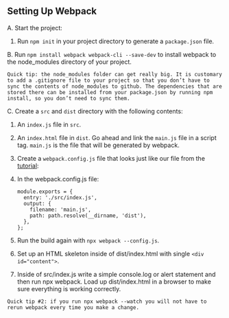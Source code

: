 ## Setting Up Webpack

A. Start the project:

  1. Run ```npm init``` in your project directory to generate a ```package.json``` file.

B. Run ```npm install webpack webpack-cli --save-dev``` to install webpack to the node_modules directory of your project.

    Quick tip: the node_modules folder can get really big. It is customary to add a .gitignore file to your project so that you don’t have to sync the contents of node_modules to github. The dependencies that are stored there can be installed from your package.json by running npm install, so you don’t need to sync them.

C. Create a ```src``` and ```dist``` directory with the following contents:

  1. An ```index.js``` file in ```src```.

  2. An ```index.html``` file in ```dist```. Go ahead and link the ```main.js``` file in a script tag. ```main.js``` is the file that will be generated by webpack.

  3. Create a ```webpack.config.js``` file that looks just like our file from the [tutorial](https://webpack.js.org/guides/getting-started/#using-a-configuration):

  4. In the webpack.config.js file:

      ```const path = require('path');
      module.exports = {
        entry: './src/index.js',
        output: {
          filename: 'main.js',
          path: path.resolve(__dirname, 'dist'),
        },
      };      
  5. Run the build again with ```npx webpack --config.js```.

  6. Set up an HTML skeleton inside of dist/index.html with single ```<div id="content">```.

  7. Inside of src/index.js write a simple console.log or alert statement and then run npx webpack. Load up dist/index.html in a browser to make sure everything is working correctly.

    Quick tip #2: if you run npx webpack --watch you will not have to rerun webpack every time you make a change.